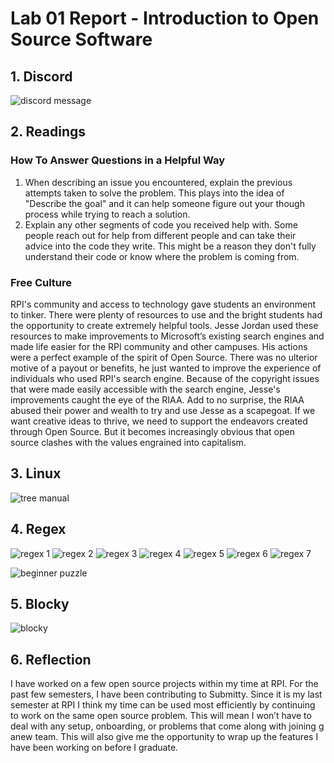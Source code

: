 # Lab 01 Report - Introduction to Open Source Software

## 1. Discord

![discord message](discord.jpg)

## 2. Readings

### How To Answer Questions in a Helpful Way

1. When describing an issue you encountered, explain the previous attempts taken to solve the problem. This plays into the idea of "Describe the goal" and it can help someone figure out your though process while trying to reach a solution.
2. Explain any other segments of code you received help with. Some people reach out for help from different people and can take their advice into the code they write. This might be a reason they don't fully understand their code or know where the problem is coming from.

### Free Culture

RPI's community and access to technology gave students an environment to tinker. There were plenty of resources to use and the bright students had the opportunity to create extremely helpful tools. Jesse Jordan used these resources to make improvements to Microsoft’s existing search engines and made life easier for the RPI community and other campuses. His actions were a perfect example of the spirit of Open Source. There was no ulterior motive of a payout or benefits, he just wanted to improve the experience of individuals who used RPI's search engine. Because of the copyright issues that were made easily accessible with the search engine, Jesse's improvements caught the eye of the RIAA. Add to no surprise, the RIAA abused their power and wealth to try and use Jesse as a scapegoat. If we want creative ideas to thrive, we need to support the endeavors created through Open Source. But it becomes increasingly obvious that open source clashes with the values engrained into capitalism.

## 3. Linux

![tree manual](tree.jpg)

## 4. Regex

![regex 1](regex1.png)
![regex 2](regex2.png)
![regex 3](regex3.png)
![regex 4](regex4.png)
![regex 5](regex5.png)
![regex 6](regex6.png)
![regex 7](regex7.png)

![beginner puzzle](beginner.png)


## 5. Blocky

![blocky](blocky.png)

## 6. Reflection

I have worked on a few open source projects within my time at RPI. For the past few semesters, I have been contributing to Submitty. Since it is my last semester at RPI I think my time can be used most efficiently by continuing to work on the same open source problem. This will mean I won’t have to deal with any setup, onboarding, or problems that come along with joining g anew team. This will also give me the opportunity to wrap up the features I have been working on before I graduate.
